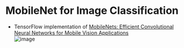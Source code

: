 # MobileNet for Image Classification

- TensorFlow implementation of [MobileNets: Efficient Convolutional Neural Networks for Mobile Vision Applications](https://arxiv.org/pdf/1704.04861.pdf)  
![image](images/img_001.JPEG)


